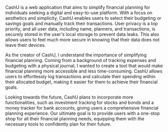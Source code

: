 CashU is a web application that aims to simplify financial planning for individuals seeking a digital and easy-to-use platform. With a focus on aesthetics and simplicity, CashU enables users to select their budgeting or savings goals and manually track their transactions. User privacy is a top priority, and all user data, including name, planners, and transactions, is securely stored in the user's local storage to prevent data leaks. This also allows users to feel much more secure in knowing that their data does not leave their devices.

As the creator of CashU, I understand the importance of simplifying financial planning. Coming from a background of tracking expenses and budgeting with a physical journal, I wanted to create a tool that would make financial planning more accessible and less time-consuming. CashU allows users to effortlessly log transactions and calculate their spending within their allocated budget, making it easier for them to achieve their financial goals.

Looking towards the future, CashU plans to incorporate more functionalities, such as investment tracking for stocks and bonds and a money tracker for bank accounts, giving users a comprehensive financial planning experience. Our ultimate goal is to provide users with a one-stop shop for all their financial planning needs, equipping them with the necessary tools to confidently plan for their future.